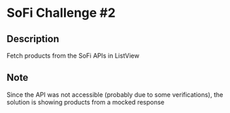 # SoFi Challenge #2

## Description
Fetch products from the SoFi APIs in ListView

## Note
Since the API was not accessible (probably due to some verifications), the solution is showing products from a mocked response

